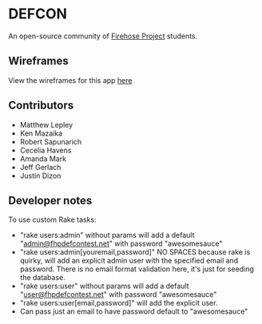 # DEFCON

An open-source community of [Firehose Project](http://thefirehoseproject.com) students.

## Wireframes

View the wireframes for this app [here](https://github.com/FirehoseCommunity/DEFCON/blob/master/Wireframes.md)

## Contributors

* Matthew Lepley
* Ken Mazaika
* Robert Sapunarich
* Cecelia Havens
* Amanda Mark
* Jeff Gerlach
* Justin Dizon

## Developer notes

To use custom Rake tasks:
* "rake users:admin" without params will add a default "admin@fhpdefcontest.net" with password "awesomesauce"
* "rake users:admin[youremail,password]" NO SPACES because rake is quirky, will add an explicit admin user with the specified email and password. There is no email format validation here, it's just for seeding the database.
* "rake users:user" without params will add a default "user@fhpdefcontest.net" with password "awesomesauce"
* "rake users:user[email,password]" will add the explicit user.
* Can pass just an email to have password default to "awesomesauce"

